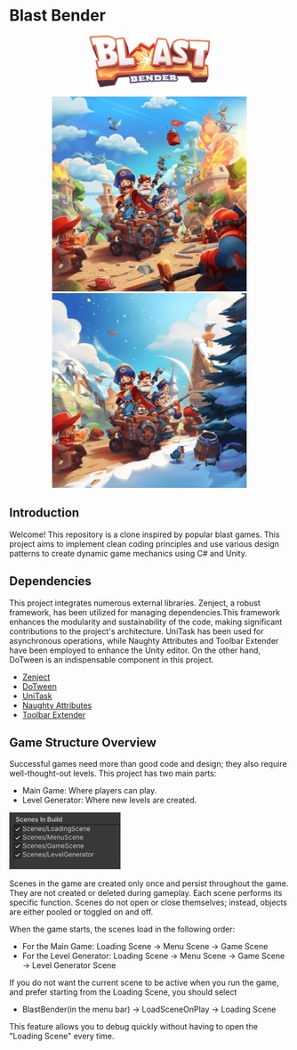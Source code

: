 
# Blast Bender

<p align="center">
  <img src="Assets/Documentation/Images/logo.png?raw=true" alt="Blast Bender" width="217px" height="93px"/>
</p>

<p align="center">
  <img src="Assets/Documentation/Images/1.png?raw=true" alt="Blast Bender" width="350px" height="350px"/>
    <img src="Assets/Documentation/Images/2.png?raw=true" alt="Blast Bender" width="350px" height="350px"/>
</p>

## Introduction
Welcome! This repository is a clone inspired by popular blast games. This project aims to implement clean coding principles and use various design patterns to create dynamic game mechanics using C# and Unity.
## Dependencies
This project integrates numerous external libraries. Zenject, a robust framework, has been utilized for managing dependencies.This framework enhances the modularity and sustainability of the code, making significant contributions to the project's architecture. UniTask has been used for asynchronous operations, while Naughty Attributes and Toolbar Extender have been employed to enhance the Unity editor. On the other hand, DoTween is an indispensable component in this project.
- [Zenject](https://github.com/modesttree/Zenject)
- [DoTween](http://dotween.demigiant.com/)
- [UniTask](https://github.com/Cysharp/UniTask)
- [Naughty Attributes](https://github.com/dbrizov/NaughtyAttributes)
- [Toolbar Extender](https://github.com/marijnz/unity-toolbar-extender)

## Game Structure Overview

Successful games need more than good code and design; they also require well-thought-out levels. This project has two main parts:

- Main Game: Where players can play.
- Level Generator: Where new levels are created.

<img src="Assets/Documentation/Images/scenes.png?raw=true" alt="Zenject" width="200px" height="102px"/>

Scenes in the game are created only once and persist throughout the game. They are not created or deleted during gameplay. Each scene performs its specific function. Scenes do not open or close themselves; instead, objects are either pooled or toggled on and off.

When the game starts, the scenes load in the following order:

- For the Main Game: Loading Scene -> Menu Scene -> Game Scene
- For the Level Generator: Loading Scene -> Menu Scene -> Game Scene -> Level Generator Scene

If you do not want the current scene to be active when you run the game, and prefer starting from the Loading Scene, you should select 

- BlastBender(in the menu bar) -> LoadSceneOnPlay -> Loading Scene

This feature allows you to debug quickly without having to open the "Loading Scene" every time.